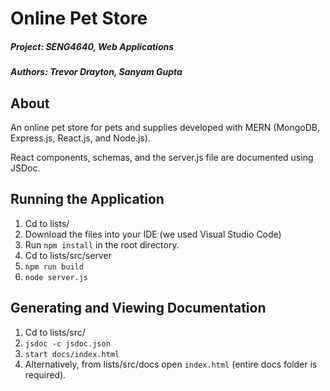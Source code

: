 # Online Pet Store

##### Project: SENG4640, Web Applications
##### Authors: Trevor Drayton, Sanyam Gupta

## About 

An online pet store for pets and supplies developed with MERN (MongoDB, Express.js, React.js, and Node.js).

React components, schemas, and the server.js file are documented using JSDoc.

## Running the Application
1. Cd to lists/
2. Download the files into your IDE (we used Visual Studio Code)
3. Run ```npm install``` in the root directory.
4. Cd to lists/src/server
5. ```npm run build```
6. ```node server.js```

## Generating and Viewing Documentation
1. Cd to lists/src/ 
2. ```jsdoc -c jsdoc.json```
3. ```start docs/index.html```
4. Alternatively, from lists/src/docs open `index.html` (entire docs folder is required).
